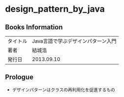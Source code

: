 # design_pattern_by_java

## Books Information

|          |                                    |
| :------- | :--------------------------------- |
| タイトル | Java言語で学ぶデザインパターン入門 |
| 著者     | 結城浩                             |
| 発行日   | 2013.09.10                         |

## Prologue

- デザインパターンはクラスの再利用化を促進するもの

